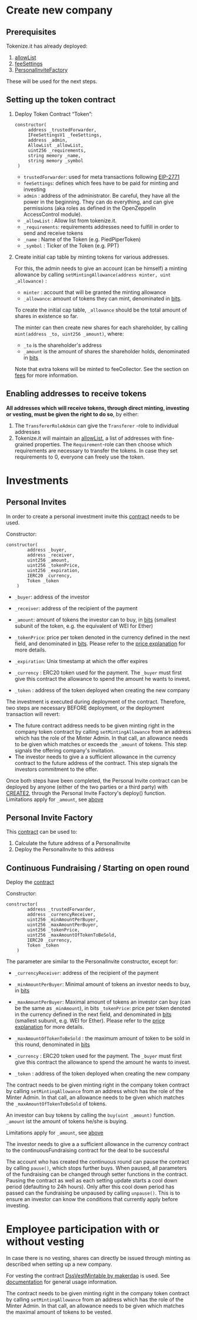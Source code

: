 # Create new company

## Prerequisites

Tokenize.it has already deployed:

1. [allowList](../contracts/AllowList.sol)
2. [feeSettings](../contracts/FeeSettings.sol)
3. [PersonalInviteFactory](../contracts/PersonalInviteFactory.sol)

These will be used for the next steps.

## Setting up the token contract

1. Deploy Token Contract “Token”:

   ```solidity
   constructor(
        address _trustedForwarder,
        IFeeSettingsV1 _feeSettings,
        address _admin,
        AllowList _allowList,
        uint256 _requirements,
        string memory _name,
        string memory _symbol
    )
   ```

   - `trustedForwarder`: used for meta transactions following [EIP-2771](https://eips.ethereum.org/EIPS/eip-2771)
   - `feeSettings`: defines which fees have to be paid for minting and investing
   - `admin` : address of the administrator. Be careful, they have all the power in the beginning. They can do everything, and can give permissions (aka roles as defined in the OpenZeppelin AccessControl module).
   - `_allowList` : Allow list from tokenize.it.
   - `_requirements`: requirements addresses need to fulfill in order to send and receive tokens
   - `_name` : Name of the Token (e.g. PiedPiperToken)
   - `_symbol` : Ticker of the Token (e.g. PPT)

2. Create initial cap table by minting tokens for various addresses.

   For this, the admin needs to give an account (can be himself) a minting allowance by calling `setMintingAllowance(address minter, uint _allowance)` :

   - `minter` : account that will be granted the minting allowance
   - `_allowance`: amount of tokens they can mint, denominated in [bits](https://docs.openzeppelin.com/contracts/2.x/crowdsales#crowdsale-rate).

   To create the initial cap table, `_allowance` should be the total amount of shares in existence so far.

   The minter can then create new shares for each shareholder, by calling `mint(address _to, uint256 _amount)`, where:

   - `_to` is the shareholder's address
   - `_amount` is the amount of shares the shareholder holds, denominated in [bits](https://docs.openzeppelin.com/contracts/2.x/crowdsales#crowdsale-rate)

   Note that extra tokens will be minted to feeCollector. See the section on [fees](fees.md) for more information.

## Enabling addresses to receive tokens

**All addresses which will receive tokens, through direct minting, investing or vesting, must be given the right to do so**, by either:

1. The `TransfererRoleAdmin` can give the `Transferer` -role to individual addresses
2. Tokenize.it will maintain an [allowList](../contracts/AllowList.sol), a list of addresses with fine-grained properties. The `Requirement`-role can then choose which requirements are necessary to transfer the tokens. In case they set requirements to 0, everyone can freely use the token.

# Investments

## Personal Invites

In order to create a personal investment invite this [contract](../contracts/PersonalInvite.sol) needs to be used.

Constructor:

```solidity
constructor(
        address _buyer,
        address _receiver,
        uint256 _amount,
        uint256 _tokenPrice,
        uint256 _expiration,
        IERC20 _currency,
        Token _token
    )
```

- `_buyer`: address of the investor

- `_receiver`: address of the recipient of the payment
- `_amount`: amount of tokens the investor can to buy, in [bits](https://docs.openzeppelin.com/contracts/2.x/crowdsales#crowdsale-rate) (smallest subunit of the token, e.g. the equivalent of WEI for Ether)
- `_tokenPrice`: price per token denoted in the currency defined in the next field, and denominated in [bits](https://docs.openzeppelin.com/contracts/2.x/crowdsales#crowdsale-rate). Please refer to the [price explanation](price.md) for more details.

- `_expiration`: Unix timestamp at which the offer expires

- `_currency` : ERC20 token used for the payment. The `_buyer` must first give this contract the allowance to spend the amount he wants to invest.

- `_token` : address of the token deployed when creating the new company

The investment is executed during deployment of the contract. Therefore, two steps are necessary BEFORE deployment, or the deployment transaction will revert:

- The future contract address needs to be given minting right in the company token contract by calling `setMintingAllowance` from an address which has the role of the Minter Admin. In that call, an allowance needs to be given which matches or exceeds the `_amount` of tokens. This step signals the offering company's invitation.
- The investor needs to give a a sufficient allowance in the currency contract to the future address of the contract. This step signals the investors commitment to the offer.

Once both steps have been completed, the Personal Invite contract can be deployed by anyone (either of the two parties or a third party) with [CREATE2](https://docs.openzeppelin.com/cli/2.8/deploying-with-create2), through the Personal Invite Factory's deploy() function.
Limitations apply for `_amount`, see [above](###-Limitations-for-acceptable-amounts)

## Personal Invite Factory

This [contract](../contracts/PersonalInviteFactory.sol) can be used to:

1. Calculate the future address of a PersonalInvite
2. Deploy the PersonalInvite to this address

## Continuous Fundraising / Starting on open round

Deploy the [contract](../contracts/ContinuousFundraising.sol)

Constructor:

```solidity
constructor(
        address _trustedForwarder,
        address _currencyReceiver,
        uint256 _minAmountPerBuyer,
        uint256 _maxAmountPerBuyer,
        uint256 _tokenPrice,
        uint256 _maxAmountOfTokenToBeSold,
        IERC20 _currency,
        Token _token
    )
```

The parameter are similar to the PersonalInvite constructor, except for:

- `_currencyReceiver`: address of the recipient of the payment
- `_minAmountPerBuyer`: Minimal amount of tokens an investor needs to buy, in [bits](https://docs.openzeppelin.com/contracts/2.x/crowdsales#crowdsale-rate)

- `_maxAmountPerBuyer`: Maximal amount of tokens an investor can buy (can be the same as `_minAmount`), in bits
  `_tokenPrice`: price per token denoted in the currency defined in the next field, and denominated in [bits](https://docs.openzeppelin.com/contracts/2.x/crowdsales#crowdsale-rate) (smallest subunit, e.g. WEI for Ether). Please refer to the [price explanation](price.md) for more details.

- `_maxAmountOfTokenToBeSold` : the maximum amount of token to be sold in this round, denominated in [bits](https://docs.openzeppelin.com/contracts/2.x/crowdsales#crowdsale-rate)

- `_currency` : ERC20 token used for the payment. The `_buyer` must first give this contract the allowance to spend the amount he wants to invest.

- `_token` : address of the token deployed when creating the new company

The contract needs to be given minting right in the company token contract by calling `setMintingAllowance` from an address which has the role of the Minter Admin. In that call, an allowance needs to be given which matches the `_maxAmountOfTokenToBeSold` of tokens.

An investor can buy tokens by calling the `buy(uint _amount)` function.
`_amount` ist the amount of tokens he/she is buying.

Limitations apply for `_amount`, see [above](###-Limitations-for-acceptable-amounts)

The investor needs to give a a sufficient allowance in the currency contract to the continuousFundraising contract for the deal to be successful

The account who has created the continuous round can pause the contract by calling `pause()`, which stops further buys. When paused, all parameters of the fundraising can be changed through setter functions in the contract. Pausing the contract as well as each setting update starts a cool down period (defaulting to 24h hours). Only after this cool down period has passed can the fundraising be unpaused by calling `unpause()`. This is to ensure an investor can know the conditions that currently apply before investing.

# Employee participation with or without vesting

In case there is no vesting, shares can directly be issued through minting as described when setting up a new company.

For vesting the contract [DssVestMintable by makerdao](https://github.com/makerdao/dss-vest/blob/master/src/DssVest.sol) is used. See [documentation](https://github.com/makerdao/dss-vest) for general usage information.

The contract needs to be given minting right in the company token contract by calling `setMintingAllowance` from an address which has the role of the Minter Admin. In that call, an allowance needs to be given which matches the maximal amount of tokens to be vested.
